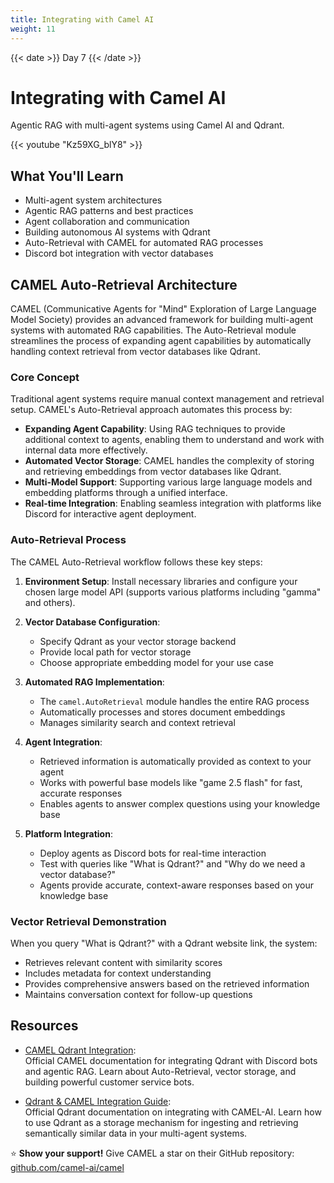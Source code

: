 ```yaml
---
title: Integrating with Camel AI
weight: 11
---
```


{{< date >}} Day 7 {{< /date >}}

# Integrating with Camel AI

Agentic RAG with multi-agent systems using Camel AI and Qdrant.

{{< youtube "Kz59XG_blY8" >}}

## What You'll Learn

- Multi-agent system architectures
- Agentic RAG patterns and best practices
- Agent collaboration and communication
- Building autonomous AI systems with Qdrant
- Auto-Retrieval with CAMEL for automated RAG processes
- Discord bot integration with vector databases

## CAMEL Auto-Retrieval Architecture

CAMEL (Communicative Agents for "Mind" Exploration of Large Language Model Society) provides an advanced framework for building multi-agent systems with automated RAG capabilities. The Auto-Retrieval module streamlines the process of expanding agent capabilities by automatically handling context retrieval from vector databases like Qdrant.

### Core Concept

Traditional agent systems require manual context management and retrieval setup. CAMEL's Auto-Retrieval approach automates this process by:

- **Expanding Agent Capability**: Using RAG techniques to provide additional context to agents, enabling them to understand and work with internal data more effectively.
- **Automated Vector Storage**: CAMEL handles the complexity of storing and retrieving embeddings from vector databases like Qdrant.
- **Multi-Model Support**: Supporting various large language models and embedding platforms through a unified interface.
- **Real-time Integration**: Enabling seamless integration with platforms like Discord for interactive agent deployment.

### Auto-Retrieval Process

The CAMEL Auto-Retrieval workflow follows these key steps:

1. **Environment Setup**: Install necessary libraries and configure your chosen large model API (supports various platforms including "gamma" and others).

2. **Vector Database Configuration**: 
   - Specify Qdrant as your vector storage backend
   - Provide local path for vector storage
   - Choose appropriate embedding model for your use case

3. **Automated RAG Implementation**:
   - The `camel.AutoRetrieval` module handles the entire RAG process
   - Automatically processes and stores document embeddings
   - Manages similarity search and context retrieval

4. **Agent Integration**:
   - Retrieved information is automatically provided as context to your agent
   - Works with powerful base models like "game 2.5 flash" for fast, accurate responses
   - Enables agents to answer complex questions using your knowledge base

5. **Platform Integration**:
   - Deploy agents as Discord bots for real-time interaction
   - Test with queries like "What is Qdrant?" and "Why do we need a vector database?"
   - Agents provide accurate, context-aware responses based on your knowledge base

### Vector Retrieval Demonstration

When you query "What is Qdrant?" with a Qdrant website link, the system:
- Retrieves relevant content with similarity scores
- Includes metadata for context understanding
- Provides comprehensive answers based on the retrieved information
- Maintains conversation context for follow-up questions

## Resources

- [CAMEL Qdrant Integration](https://docs.camel-ai.org/cookbooks/applications/customer_service_Discord_bot_with_agentic_RAG#integrating-qdrant-for-large-files-to-build-a-more-powerful-discord-bot):  
  Official CAMEL documentation for integrating Qdrant with Discord bots and agentic RAG. Learn about Auto-Retrieval, vector storage, and building powerful customer service bots.

- [Qdrant & CAMEL Integration Guide](https://qdrant.tech/documentation/frameworks/camel/):  
  Official Qdrant documentation on integrating with CAMEL-AI. Learn how to use Qdrant as a storage mechanism for ingesting and retrieving semantically similar data in your multi-agent systems.

⭐ **Show your support!** Give CAMEL a star on their GitHub repository: [github.com/camel-ai/camel](https://github.com/camel-ai/camel)
